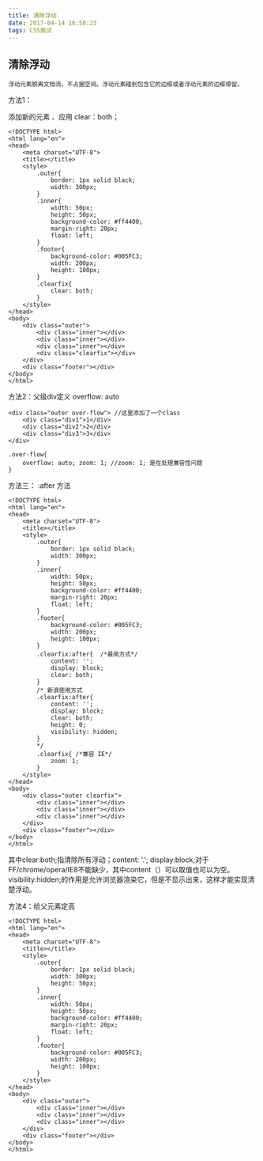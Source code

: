 ```yaml
---
title: 清除浮动
date: 2017-04-14 16:58:23
tags: CSS面试
---
```



## 清除浮动


    浮动元素脱离文档流，不占据空间。浮动元素碰到包含它的边框或者浮动元素的边框停留。

方法1：

添加新的元素 、应用 clear：both；

	<!DOCTYPE html>
	<html lang="en">
	<head>
	    <meta charset="UTF-8">
	    <title></title>
	    <style>
	        .outer{
	            border: 1px solid black;
	            width: 300px;
	        }
	        .inner{
	            width: 50px;
	            height: 50px;
	            background-color: #ff4400;
	            margin-right: 20px;
	            float: left;
	        }
	        .footer{
	            background-color: #005FC3;
	            width: 200px;
	            height: 100px;
	        }
	        .clearfix{
	            clear: both;
	        }
	    </style>
	</head>
	<body>
	    <div class="outer">
	        <div class="inner"></div>
	        <div class="inner"></div>
	        <div class="inner"></div>
	        <div class="clearfix"></div>
	    </div>
	    <div class="footer"></div>
	</body>
	</html>


方法2：父级div定义 overflow: auto

	<div class="outer over-flow"> //这里添加了一个class
	    <div class="div1">1</div>
	    <div class="div2">2</div>
	    <div class="div3">3</div>
	</div>

	.over-flow{
	    overflow: auto; zoom: 1; //zoom: 1; 是在处理兼容性问题
	}

方法三：  :after 方法

	<!DOCTYPE html>
	<html lang="en">
	<head>
	    <meta charset="UTF-8">
	    <title></title>
	    <style>
	        .outer{
	            border: 1px solid black;
	            width: 300px;
	        }
	        .inner{
	            width: 50px;
	            height: 50px;
	            background-color: #ff4400;
	            margin-right: 20px;
	            float: left;
	        }
	        .footer{
	            background-color: #005FC3;
	            width: 200px;
	            height: 100px;
	        }
	        .clearfix:after{  /*最简方式*/
	            content: '';
	            display: block;
	            clear: both;
	        }
	        /* 新浪使用方式
	        .clearfix:after{ 
	            content: '';
	            display: block;
	            clear: both;
	            height: 0;
	            visibility: hidden;
	        }
	        */
	        .clearfix{ /*兼容 IE*/
	            zoom: 1;
	        }
	    </style>
	</head>
	<body>
	    <div class="outer clearfix">
	        <div class="inner"></div>
	        <div class="inner"></div>
	        <div class="inner"></div>
	    </div>
	    <div class="footer"></div>
	</body>
	</html> 


 其中clear:both;指清除所有浮动；content: '.'; display:block;对于FF/chrome/opera/IE8不能缺少，其中content（）可以取值也可以为空。visibility:hidden;的作用是允许浏览器渲染它，但是不显示出来，这样才能实现清楚浮动。


方法4：给父元素定高

	<!DOCTYPE html>
	<html lang="en">
	<head>
	    <meta charset="UTF-8">
	    <title></title>
	    <style>
	        .outer{
	            border: 1px solid black;
	            width: 300px;
	            height: 50px;
	        }
	        .inner{
	            width: 50px;
	            height: 50px;
	            background-color: #ff4400;
	            margin-right: 20px;
	            float: left;
	        }
	        .footer{
	            background-color: #005FC3;
	            width: 200px;
	            height: 100px;
	        }
	    </style>
	</head>
	<body>
	    <div class="outer">
	        <div class="inner"></div>
	        <div class="inner"></div>
	        <div class="inner"></div>
	    </div>
	    <div class="footer"></div>
	</body>
	</html>